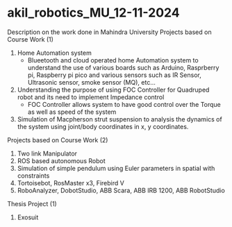 # akil_robotics_MU_12-11-2024
Description on the work done in Mahindra University
Projects based on Course Work (1)
1. Home Automation system 
   * Blueetooth and cloud operated home Automation system to understand the use of various boards such as Arduino, Rasprberry pi, Raspberry pi pico and various sensors such as IR Sensor, Ultrasonic sensor, smoke sensor (MQ), etc...
2. Understanding the purpose of using FOC Controller for Quadruped robot and its need to implement Impedance control
   * FOC Controller allows system to have good control over the Torque as well as speed of the system
3. Simulation of Macpherson strut suspension to analysis the dynamics of the system using joint/body coordinates in x, y coordinates.

Projects based on Course Work (2)
1. Two link Manipulator
2. ROS based autonomous Robot
3. Simulation of simple pendulum using Euler parameters in spatial with constraints
4. Tortoisebot, RosMaster x3, Firebird V
5. RoboAnalyzer, DobotStudio, ABB Scara, ABB IRB 1200, ABB RobotStudio

Thesis Project (1)
1. Exosuit 

